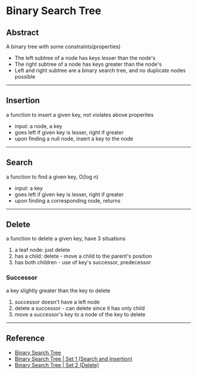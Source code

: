 # Binary Search Tree

## Abstract

A binary tree with some constraints(properties)

- The left subtree of a node has keys lesser than the node's
- The right subtree of a node has keys greater than the node's
- Left and right subtree are a binary search tree, and no duplicate nodes possible

---

## Insertion

a function to insert a given key, not violates above properites

- input: a node, a key
- goes left if given key is lesser, right if greater
- upon finding a null node, insert a key to the node

---

## Search

a function to find a given key, O(log n)

- input: a key
- goes left if given key is lesser, right if greater
- upon finding a corresponding node, returns

---

## Delete

a function to delete a given key, have 3 situations

1. a leaf node: just delete
2. has a child: delete - move a child to the parent's position
3. has both children - use of key's successor, predecessor

### Successor

a key slightly greater than the key to delete

1. successor doesn't have a left node
2. delete a successor - can delete since it has only child
3. move a successor's key to a node of the key to delete

---

## Reference

- [Binary Search Tree](https://www.geeksforgeeks.org/binary-search-tree-data-structure/)
- [Binary Search Tree | Set 1 (Search and Insertion)](https://www.geeksforgeeks.org/binary-search-tree-set-1-search-and-insertion/)
- [Binary Search Tree | Set 2 (Delete)](https://www.geeksforgeeks.org/binary-search-tree-set-2-delete/)

